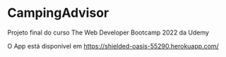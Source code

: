 # CampingAdvisor
Projeto final do curso The Web Developer Bootcamp 2022 da Udemy

O App está disponível em https://shielded-oasis-55290.herokuapp.com/
